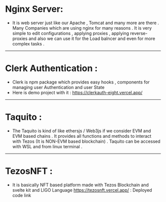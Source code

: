 # Nginx Server: 
- It is web server just like our Apache , Tomcat and many more are there . Many Companies which are using nginx for many reasons . It is very simple to edit configurations , applying proxies , applying reverse-proxies and also we can use it for the Load balncer and even for more complex tasks . 

--------------

# Clerk Authentication : 
- Clerk is npm package which provides easy hooks , components for managing user Authentication and user State
- Here is demo project with it : https://clerkauth-eight.vercel.app/

---------------

# Taquito : 
- The Taquito is kind of like ethersjs / Web3js  if we consider EVM and EVM based chains . It provides all functions and methods to interact with Tezos (It is NON-EVM based blockchain) . Taquito can be accessed with WSL and from linux terminal .  

---------------

# TezosNFT : 
- It is basically NFT based platform made with Tezos Blockchain and svelte kit and LIGO Language
https://tezosnft.vercel.app/ : Deployed code link 
